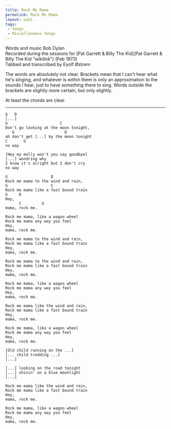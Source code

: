 ```yaml
---
title: Rock Me Mama
permalink: Rock Me Mama
layout: wiki
tags:
 - Songs
 - Miscellaneous Songs
---
```


Words and music Bob Dylan  
Recorded during the sessions for [Pat Garrett & Billy The
Kid](Pat Garrett & Billy The Kid "wikilink") (Feb 1973)  
Tabbed and transcribed by Eyolf Østrem

The words are absolutely not clear. Brackets mean that I can't hear what
he's singing, and whatever is within them is only an approximation to
the sounds I hear, just to have *something* there to sing. Words outside
the brackets are slightly more certain, but only slightly.

At least the chords are clear.

* * * * *

    G   D
    [...]
    G                       C
    Don't go looking at the moon tonight,
       G                      D
    ah don't get [...] by the moon tonight
    C       G
    no way

    [Hey my molly won't you say goodbye]
    [...] wondring why
    I know it's alright but I don't cry
    no way

    G                   D
    Rock me mama to the wind and rain,
    G                   C
    Rock me mama like a fast bound train
    G     D
    Hey,
          C         G
    mama, rock me.

    Rock me mama, like a wagon wheel
    Rock me mama any way you feel
    Hey,
    mama, rock me.

    Rock me mama to the wind and rain,
    Rock me mama like a fast bound train
    Hey,
    mama, rock me.

    Rock me mama to the wind and rain,
    Rock me mama like a fast bound train
    Hey,
    mama, rock me.

    Rock me mama, like a wagon wheel
    Rock me mama any way you feel
    Hey,
    mama, rock me.

    Rock me mama like the wind and rain,
    Rock me mama like a fast bound train
    Hey,
    mama, rock me.

    Rock me mama, like a wagon wheel
    Rock me mama any way you feel
    Hey,
    mama, rock me.

    [Old child running on the ...]
    [... child trodding ...]
    [...]

    [...] looking on the road tonight
    [...] shinin' on a blue moonlight
    [...]

    Rock me mama like the wind and rain,
    Rock me mama like a fast bound train
    Hey,
    mama, rock me.

    Rock me mama, like a wagon wheel
    Rock me mama any way you feel
    Hey,
    mama, rock me.
